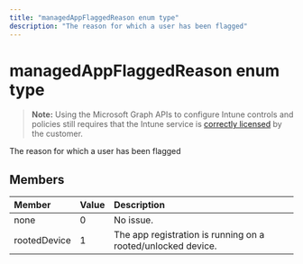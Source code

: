 ---title: "managedAppFlaggedReason enum type"description: "The reason for which a user has been flagged"---# managedAppFlaggedReason enum type

> **Note:** Using the Microsoft Graph APIs to configure Intune controls and policies still requires that the Intune service is [correctly licensed](https://go.microsoft.com/fwlink/?linkid=839381) by the customer.

The reason for which a user has been flagged
## Members
|Member|Value|Description|
|:---|:---|:---|
|none|0|No issue.|
|rootedDevice|1|The app registration is running on a rooted/unlocked device.|



